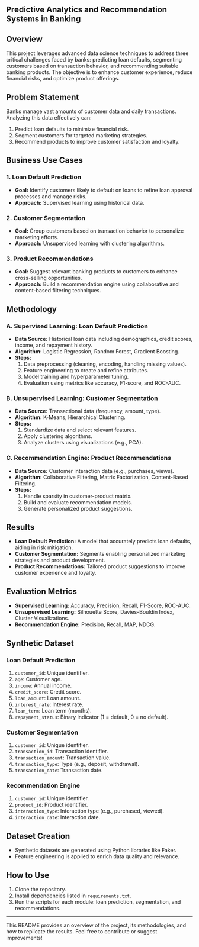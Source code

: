 ## Predictive Analytics and Recommendation Systems in Banking

## Overview
This project leverages advanced data science techniques to address three critical challenges faced by banks: predicting loan defaults, segmenting customers based on transaction behavior, and recommending suitable banking products. The objective is to enhance customer experience, reduce financial risks, and optimize product offerings.

## Problem Statement
Banks manage vast amounts of customer data and daily transactions. Analyzing this data effectively can:
1. Predict loan defaults to minimize financial risk.
2. Segment customers for targeted marketing strategies.
3. Recommend products to improve customer satisfaction and loyalty.

## Business Use Cases
### 1. Loan Default Prediction
- **Goal:** Identify customers likely to default on loans to refine loan approval processes and manage risks.
- **Approach:** Supervised learning using historical data.

### 2. Customer Segmentation
- **Goal:** Group customers based on transaction behavior to personalize marketing efforts.
- **Approach:** Unsupervised learning with clustering algorithms.

### 3. Product Recommendations
- **Goal:** Suggest relevant banking products to customers to enhance cross-selling opportunities.
- **Approach:** Build a recommendation engine using collaborative and content-based filtering techniques.

## Methodology
### A. Supervised Learning: Loan Default Prediction
- **Data Source:** Historical loan data including demographics, credit scores, income, and repayment history.
- **Algorithm:** Logistic Regression, Random Forest, Gradient Boosting.
- **Steps:**
  1. Data preprocessing (cleaning, encoding, handling missing values).
  2. Feature engineering to create and refine attributes.
  3. Model training and hyperparameter tuning.
  4. Evaluation using metrics like accuracy, F1-score, and ROC-AUC.

### B. Unsupervised Learning: Customer Segmentation
- **Data Source:** Transactional data (frequency, amount, type).
- **Algorithm:** K-Means, Hierarchical Clustering.
- **Steps:**
  1. Standardize data and select relevant features.
  2. Apply clustering algorithms.
  3. Analyze clusters using visualizations (e.g., PCA).

### C. Recommendation Engine: Product Recommendations
- **Data Source:** Customer interaction data (e.g., purchases, views).
- **Algorithm:** Collaborative Filtering, Matrix Factorization, Content-Based Filtering.
- **Steps:**
  1. Handle sparsity in customer-product matrix.
  2. Build and evaluate recommendation models.
  3. Generate personalized product suggestions.

## Results
- **Loan Default Prediction:** A model that accurately predicts loan defaults, aiding in risk mitigation.
- **Customer Segmentation:** Segments enabling personalized marketing strategies and product development.
- **Product Recommendations:** Tailored product suggestions to improve customer experience and loyalty.

## Evaluation Metrics
- **Supervised Learning:** Accuracy, Precision, Recall, F1-Score, ROC-AUC.
- **Unsupervised Learning:** Silhouette Score, Davies-Bouldin Index, Cluster Visualizations.
- **Recommendation Engine:** Precision, Recall, MAP, NDCG.

## Synthetic Dataset
### Loan Default Prediction
1. `customer_id`: Unique identifier.
2. `age`: Customer age.
3. `income`: Annual income.
4. `credit_score`: Credit score.
5. `loan_amount`: Loan amount.
6. `interest_rate`: Interest rate.
7. `loan_term`: Loan term (months).
8. `repayment_status`: Binary indicator (1 = default, 0 = no default).

### Customer Segmentation
1. `customer_id`: Unique identifier.
2. `transaction_id`: Transaction identifier.
3. `transaction_amount`: Transaction value.
4. `transaction_type`: Type (e.g., deposit, withdrawal).
5. `transaction_date`: Transaction date.

### Recommendation Engine
1. `customer_id`: Unique identifier.
2. `product_id`: Product identifier.
3. `interaction_type`: Interaction type (e.g., purchased, viewed).
4. `interaction_date`: Interaction date.

## Dataset Creation
- Synthetic datasets are generated using Python libraries like Faker.
- Feature engineering is applied to enrich data quality and relevance.

## How to Use
1. Clone the repository.
2. Install dependencies listed in `requirements.txt`.
3. Run the scripts for each module: loan prediction, segmentation, and recommendations.

---
This README provides an overview of the project, its methodologies, and how to replicate the results. Feel free to contribute or suggest improvements!




